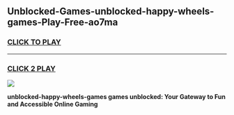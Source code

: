 
## Unblocked-Games-unblocked-happy-wheels-games-Play-Free-ao7ma
<h3>
<a href="https://premium76.site?title=unblocked-happy-wheels-games&ref=10A">CLICK TO PLAY</a></h3>
<hr>

<h3>
<a href="https://premium76.site?title=unblocked-happy-wheels-games&ref=10A">CLICK 2 PLAY</a>
  
</h3>

<a href="https://premium76.site?title=unblocked-happy-wheels-games&ref=10A"><img src="https://clearcache.store/games.png"></a>


**unblocked-happy-wheels-games games unblocked: Your Gateway to Fun and Accessible Online Gaming**
